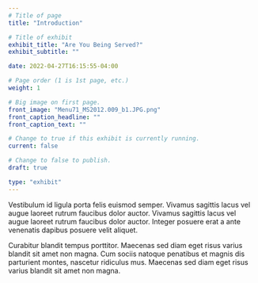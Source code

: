 ```yaml
---
# Title of page
title: "Introduction"

# Title of exhibit
exhibit_title: "Are You Being Served?"
exhibit_subtitle: ""

date: 2022-04-27T16:15:55-04:00

# Page order (1 is 1st page, etc.)
weight: 1 

# Big image on first page.
front_image: "Menu71_MS2012.009_b1.JPG.png"
front_caption_headline: ""
front_caption_text: ""

# Change to true if this exhibit is currently running.
current: false

# Change to false to publish.
draft: true

type: "exhibit"
---
```


Vestibulum id ligula porta felis euismod semper. Vivamus sagittis lacus vel augue laoreet rutrum faucibus dolor auctor. Vivamus sagittis lacus vel augue laoreet rutrum faucibus dolor auctor. Integer posuere erat a ante venenatis dapibus posuere velit aliquet.

Curabitur blandit tempus porttitor. Maecenas sed diam eget risus varius blandit sit amet non magna. Cum sociis natoque penatibus et magnis dis parturient montes, nascetur ridiculus mus. Maecenas sed diam eget risus varius blandit sit amet non magna.